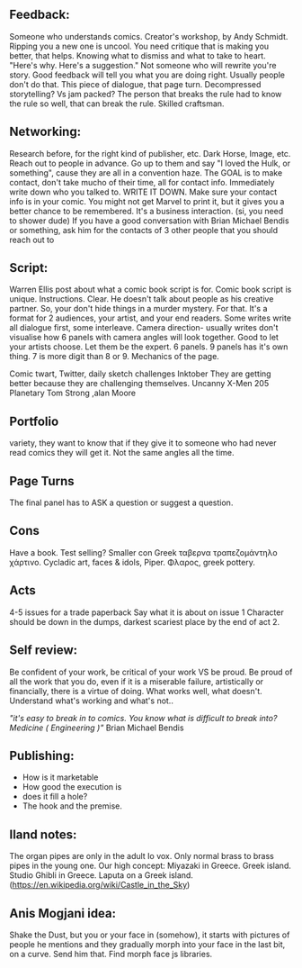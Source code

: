 ## Feedback:
Someone who understands comics.
Creator's workshop, by Andy Schmidt.
Ripping you a new one is uncool. You need critique that is making you better, that helps. Knowing what to dismiss and what to take to heart. "Here's why. Here's a suggestion." Not someone who will rewrite you're story. Good feedback will tell you what you are doing right. Usually people don't do that. This piece of dialogue, that page turn.
Decompressed storytelling?
Vs jam packed?
The person that breaks the rule had to know the rule so well, that can break the rule. Skilled craftsman.

## Networking:
Research before, for the right kind of publisher, etc. Dark Horse, Image, etc. Reach out to people in advance. Go up to them and say "I loved the Hulk, or something", cause they are all in a convention haze. The GOAL is to make contact, don't take mucho of their time, all for contact info. Immediately write down who you talked to. WRITE IT DOWN.
Make sure your contact info is in your comic. You might not get Marvel to print it, but it gives you a better chance to be remembered.
It's a business interaction.
(si, you need to shower dude)
If you have a good conversation with Brian Michael Bendis or something, ask him for the contacts of 3 other people that you should reach out to

## Script:
Warren Ellis post about what a comic book script is for. Comic book script is unique.
Instructions. Clear. He doesn't talk about people as his creative partner. So, your don't hide things in a murder mystery. For that.
It's a format for 2 audiences, your artist, and your end readers.
Some writes write all dialogue first, some interleave.
Camera direction- usually writes don't visualise how 6 panels with camera angles will look together. Good to let your artists choose. Let them be the expert. 6 panels. 9 panels has it's own thing. 7 is more digit than 8 or 9.
Mechanics of the page.

Comic twart, Twitter, daily sketch challenges
Inktober
They are getting better because they are challenging themselves.
Uncanny X-Men 205
Planetary
Tom Strong ,alan Moore

## Portfolio
variety, they want to know that if they give it to someone who had never read comics they will get it. Not the same angles all the time.

## Page Turns
The final panel has to ASK a question or suggest a question.

## Cons
Have a book. Test selling? Smaller con
Greek ταβερνα τραπεζομάντηλο χάρτινο.
Cycladic art, faces & idols, Piper.
Φλαρος, greek pottery.

## Acts
4-5 issues for a trade paperback
Say what it is about on issue 1
Character should be down in the dumps, darkest scariest place by the end of act 2.


## Self review:
Be confident of your work, be critical of your work VS be proud.
Be proud of all the work that you do, even if it is a miserable failure, artistically or financially, there is a virtue of doing.
What works well, what doesn't.
Understand what's working and what's not..

_"it's easy to break in to comics. You know what is difficult to break into? Medicine ( Engineering )"_
Brian Michael Bendis

## Publishing:
- How is it marketable
- How good the execution is
- does it fill a hole?
- The hook and the premise.


## Iland notes:
The organ pipes are only in the adult Io vox. Only normal brass to brass pipes in the young one.
Our high concept:
Miyazaki in Greece. Greek island.
Studio Ghibli in Greece.
Laputa on a Greek island. (https://en.wikipedia.org/wiki/Castle_in_the_Sky)

## Anis Mogjani idea:
Shake the Dust, but you or your face in (somehow), it starts with pictures of people he mentions and they gradually morph into your face in the last bit, on a curve. Send him that. Find morph face js libraries.